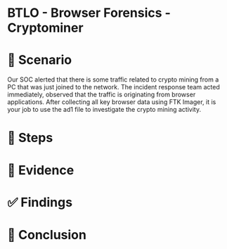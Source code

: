# BTLO - Browser Forensics - Cryptominer

# 📝 Scenario
Our SOC alerted that there is some traffic related to crypto mining from a PC that was just joined to the network. 
The incident response team acted immediately, observed that the traffic is originating from browser applications. 
After collecting all key browser data using FTK Imager, it is your job to use the ad1 file to investigate the crypto mining activity.

# 🔎 Steps

# 📂 Evidence

# ✅ Findings

# 🚀 Conclusion

